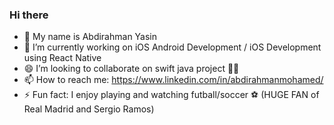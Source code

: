 ### Hi there

- 👋 My name is Abdirahman Yasin
- 🔭 I’m currently working on iOS Android Development / iOS Development using React Native
- 😄 I’m looking to collaborate on swift java project 👩‍💻 
- 📫 How to reach me: https://www.linkedin.com/in/abdirahmanmohamed/
- ⚡ Fun fact: I enjoy playing and watching futball/soccer ⚽️ (HUGE FAN of Real Madrid and Sergio Ramos)

<!--
**abdirahman-yy/abdirahman-yy** is a ✨ _special_ ✨ repository because its `README.md` (this file) appears on your GitHub profile.

Here are some ideas to get you started:

- 🔭 I’m currently working on C++ and backend development
- 👯 I’m looking to collaborate on swift iOS/macOS project 👩‍💻 
- 📫 How to reach me: https://www.linkedin.com/in/abdirahmanmohamed/
- 😄 Pronouns: Him/His
- ⚡ Fun fact: I enjoy playing and watching basketball 🏀 
-->
